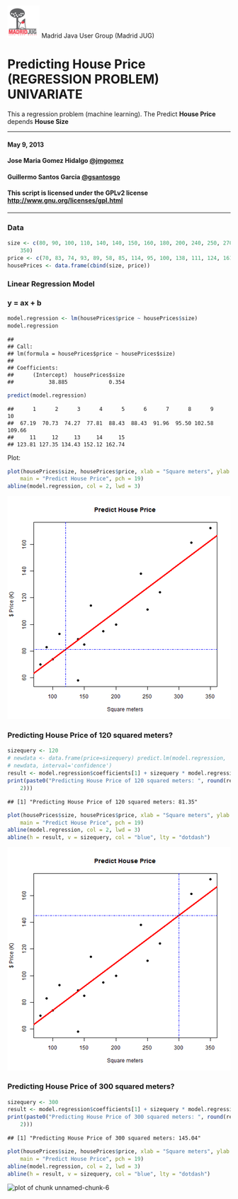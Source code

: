 ![alt text](logo/logoMadridJUG.png) Madrid Java User Group (Madrid JUG)


Predicting House Price (REGRESSION PROBLEM) UNIVARIATE
========================================================
This a regression problem (machine learning). The Predict **House Price** depends **House Size**
******
#### May 9, 2013
#### Jose Maria Gomez Hidalgo [@jmgomez](http://twitter.com/jmgomez)
#### Guillermo Santos Garcia [@gsantosgo](http://twitter.com/gsantosgo)
#### This script is licensed under the GPLv2 license http://www.gnu.org/licenses/gpl.html
----------------------------------------------------------------

### Data    

```r
size <- c(80, 90, 100, 110, 140, 140, 150, 160, 180, 200, 240, 250, 270, 320, 
    350)
price <- c(70, 83, 74, 93, 89, 58, 85, 114, 95, 100, 138, 111, 124, 161, 172)
housePrices <- data.frame(cbind(size, price))
```


### Linear Regression Model 
   
### y = ax + b 
   

```r
model.regression <- lm(housePrices$price ~ housePrices$size)
model.regression
```

```
## 
## Call:
## lm(formula = housePrices$price ~ housePrices$size)
## 
## Coefficients:
##      (Intercept)  housePrices$size  
##           38.885             0.354
```



```r
predict(model.regression)
```

```
##      1      2      3      4      5      6      7      8      9     10 
##  67.19  70.73  74.27  77.81  88.43  88.43  91.96  95.50 102.58 109.66 
##     11     12     13     14     15 
## 123.81 127.35 134.43 152.12 162.74
```


Plot:

```r
plot(housePrices$size, housePrices$price, xlab = "Square meters", ylab = "$ Price (K)", 
    main = "Predict House Price", pch = 19)
abline(model.regression, col = 2, lwd = 3)
```

![plot of chunk unnamed-chunk-4](figure/unnamed-chunk-4.png) 


### Predicting House Price of 120 squared meters?

```r
sizequery <- 120
# newdata <- data.frame(price=sizequery) predict.lm(model.regression,
# newdata, interval='confidence')
result <- model.regression$coefficients[1] + sizequery * model.regression$coefficients[2]
print(paste0("Predicting House Price of 120 squared meters: ", round(result, 
    2)))
```

```
## [1] "Predicting House Price of 120 squared meters: 81.35"
```

```r
plot(housePrices$size, housePrices$price, xlab = "Square meters", ylab = "$ Price (K)", 
    main = "Predict House Price", pch = 19)
abline(model.regression, col = 2, lwd = 3)
abline(h = result, v = sizequery, col = "blue", lty = "dotdash")
```

![plot of chunk unnamed-chunk-5](figure/unnamed-chunk-5.png) 


### Predicting House Price of 300 squared meters?

```r
sizequery <- 300
result <- model.regression$coefficients[1] + sizequery * model.regression$coefficients[2]
print(paste0("Predicting House Price of 300 squared meters: ", round(result, 
    2)))
```

```
## [1] "Predicting House Price of 300 squared meters: 145.04"
```

```r
plot(housePrices$size, housePrices$price, xlab = "Square meters", ylab = "$ Price (K)", 
    main = "Predict House Price", pch = 19)
abline(model.regression, col = 2, lwd = 3)
abline(h = result, v = sizequery, col = "blue", lty = "dotdash")
```

![plot of chunk unnamed-chunk-6](figure/unnamed-chunk-6.png) 

